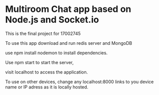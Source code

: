 # Multiroom Chat app based on Node.js and Socket.io<br>
This is the final project for 17002745

To use this app download and run redis server and MongoDB

use npm install nodemon to install dependencies.

Use npm start to start the server, 

visit localhost to access the application.

To use on other devices, change any localhost:8000 links to you device name or IP adress as it is locally hosted.

